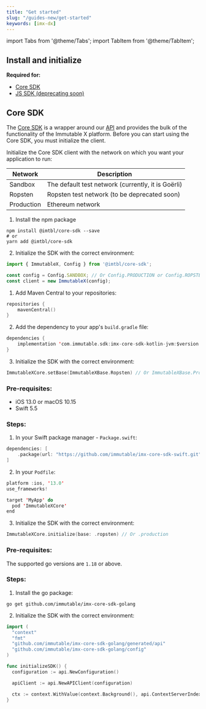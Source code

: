 ```yaml
---
title: "Get started"
slug: "/guides-new/get-started"
keywords: [imx-dx]
---
```


import Tabs from '@theme/Tabs';
import TabItem from '@theme/TabItem';

## Install and initialize
**Required for:**
* [Core SDK](#core-sdk)
* [JS SDK (deprecating soon)](/docs/immutable-x-sdk#setting-up-the-sdk)

## Core SDK
The [Core SDK](/sdk-docs/core-sdk-ts/overview) is a wrapper around our [API](/reference) and provides the bulk of the functionality of the Immutable X platform. Before you can start using the Core SDK, you must initialize the client.

Initialize the Core SDK client with the network on which you want your application to run:

| Network | Description |
| -- | -- |
| Sandbox | The default test network (currently, it is Goërli)  |
| Ropsten | Ropsten test network (to be deprecated soon) |
| Production | Ethereum network  |
<Tabs>
  <TabItem value="typescript" label="Typescript Core SDK">

1. Install the npm package
```shell
npm install @imtbl/core-sdk --save
# or
yarn add @imtbl/core-sdk
```

2. Initialize the SDK with the correct environment:
```ts
import { ImmutableX, Config } from '@imtbl/core-sdk';

const config = Config.SANDBOX; // Or Config.PRODUCTION or Config.ROPSTEN
const client = new ImmutableX(config);
```
  </TabItem>
  <TabItem value="kotlin" label="Kotlin (JVM) Core SDK">

1. Add Maven Central to your repositories:
```kotlin
repositories {
    mavenCentral()
}
```

2. Add the dependency to your app's `build.gradle` file:

```kotlin
dependencies {
    implementation 'com.immutable.sdk:imx-core-sdk-kotlin-jvm:$version'
}
```

3. Initialize the SDK with the correct environment:
```kotlin
ImmutableXCore.setBase(ImmutableXBase.Ropsten) // Or ImmutableXBase.Production (default)
```

  </TabItem>
  <TabItem value="Swift" label="Swift Core SDK">

### Pre-requisites:
* iOS 13.0 or macOS 10.15
* Swift 5.5

### Steps:
1. In your Swift package manager - `Package.swift`:

```swift
dependencies: [
    .package(url: "https://github.com/immutable/imx-core-sdk-swift.git", from: "0.2.2")
]
```

2. In your `Podfile`:
```swift
platform :ios, '13.0'
use_frameworks!

target 'MyApp' do
  pod 'ImmutableXCore'
end
```

3. Initialize the SDK with the correct environment:
```swift
ImmutableXCore.initialize(base: .ropsten) // Or .production
```
  </TabItem>
  <TabItem value="go" label="Golang Core SDK">

### Pre-requisites:
The supported go versions are `1.18` or above.

### Steps:
1. Install the go package:
```shell
go get github.com/immutable/imx-core-sdk-golang 
```

2. Initialize the SDK with the correct environment:
```go
import (
  "context"
  "fmt"
  "github.com/immutable/imx-core-sdk-golang/generated/api"
  "github.com/immutable/imx-core-sdk-golang/config"
)

func initializeSDK() {
  configuration := api.NewConfiguration()

  apiClient := api.NewAPIClient(configuration)

  ctx := context.WithValue(context.Background(), api.ContextServerIndex, config.Sandbox) // Or config.Production
}
```
  </TabItem>
</Tabs>